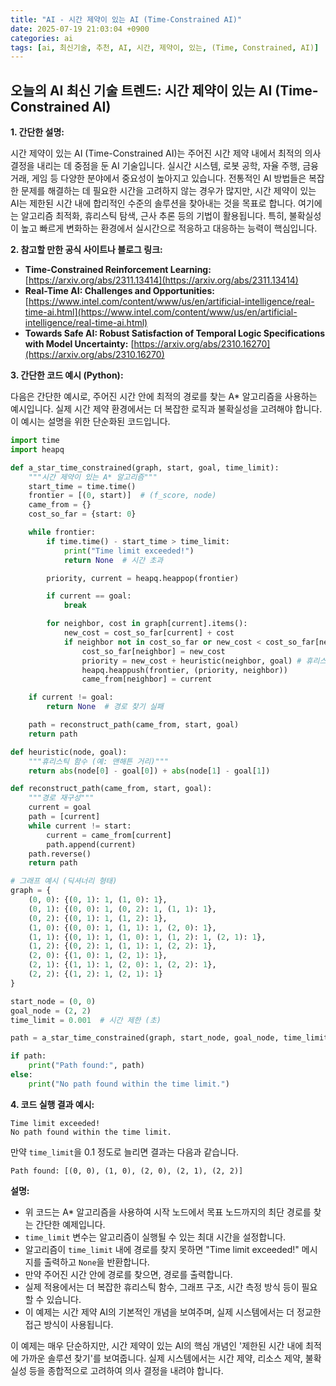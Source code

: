 ```yaml
---
title: "AI - 시간 제약이 있는 AI (Time-Constrained AI)"
date: 2025-07-19 21:03:04 +0900
categories: ai
tags: [ai, 최신기술, 추천, AI, 시간, 제약이, 있는, (Time, Constrained, AI)]
---
```


## 오늘의 AI 최신 기술 트렌드: **시간 제약이 있는 AI (Time-Constrained AI)**

**1. 간단한 설명:**

시간 제약이 있는 AI (Time-Constrained AI)는 주어진 시간 제약 내에서 최적의 의사 결정을 내리는 데 중점을 둔 AI 기술입니다.  실시간 시스템, 로봇 공학, 자율 주행, 금융 거래, 게임 등 다양한 분야에서 중요성이 높아지고 있습니다. 전통적인 AI 방법들은 복잡한 문제를 해결하는 데 필요한 시간을 고려하지 않는 경우가 많지만, 시간 제약이 있는 AI는 제한된 시간 내에 합리적인 수준의 솔루션을 찾아내는 것을 목표로 합니다. 여기에는 알고리즘 최적화, 휴리스틱 탐색, 근사 추론 등의 기법이 활용됩니다. 특히, 불확실성이 높고 빠르게 변화하는 환경에서 실시간으로 적응하고 대응하는 능력이 핵심입니다.

**2. 참고할 만한 공식 사이트나 블로그 링크:**

*   **Time-Constrained Reinforcement Learning:** [https://arxiv.org/abs/2311.13414](https://arxiv.org/abs/2311.13414)
*   **Real-Time AI: Challenges and Opportunities:** [https://www.intel.com/content/www/us/en/artificial-intelligence/real-time-ai.html](https://www.intel.com/content/www/us/en/artificial-intelligence/real-time-ai.html)
*   **Towards Safe AI: Robust Satisfaction of Temporal Logic Specifications with Model Uncertainty:** [https://arxiv.org/abs/2310.16270](https://arxiv.org/abs/2310.16270)

**3. 간단한 코드 예시 (Python):**

다음은 간단한 예시로, 주어진 시간 안에 최적의 경로를 찾는 A* 알고리즘을 사용하는 예시입니다. 실제 시간 제약 환경에서는 더 복잡한 로직과 불확실성을 고려해야 합니다. 이 예시는 설명을 위한 단순화된 코드입니다.

```python
import time
import heapq

def a_star_time_constrained(graph, start, goal, time_limit):
    """시간 제약이 있는 A* 알고리즘"""
    start_time = time.time()
    frontier = [(0, start)]  # (f_score, node)
    came_from = {}
    cost_so_far = {start: 0}

    while frontier:
        if time.time() - start_time > time_limit:
            print("Time limit exceeded!")
            return None  # 시간 초과

        priority, current = heapq.heappop(frontier)

        if current == goal:
            break

        for neighbor, cost in graph[current].items():
            new_cost = cost_so_far[current] + cost
            if neighbor not in cost_so_far or new_cost < cost_so_far[neighbor]:
                cost_so_far[neighbor] = new_cost
                priority = new_cost + heuristic(neighbor, goal) # 휴리스틱 함수 사용
                heapq.heappush(frontier, (priority, neighbor))
                came_from[neighbor] = current

    if current != goal:
        return None  # 경로 찾기 실패

    path = reconstruct_path(came_from, start, goal)
    return path

def heuristic(node, goal):
    """휴리스틱 함수 (예: 맨해튼 거리)"""
    return abs(node[0] - goal[0]) + abs(node[1] - goal[1])

def reconstruct_path(came_from, start, goal):
    """경로 재구성"""
    current = goal
    path = [current]
    while current != start:
        current = came_from[current]
        path.append(current)
    path.reverse()
    return path

# 그래프 예시 (딕셔너리 형태)
graph = {
    (0, 0): {(0, 1): 1, (1, 0): 1},
    (0, 1): {(0, 0): 1, (0, 2): 1, (1, 1): 1},
    (0, 2): {(0, 1): 1, (1, 2): 1},
    (1, 0): {(0, 0): 1, (1, 1): 1, (2, 0): 1},
    (1, 1): {(0, 1): 1, (1, 0): 1, (1, 2): 1, (2, 1): 1},
    (1, 2): {(0, 2): 1, (1, 1): 1, (2, 2): 1},
    (2, 0): {(1, 0): 1, (2, 1): 1},
    (2, 1): {(1, 1): 1, (2, 0): 1, (2, 2): 1},
    (2, 2): {(1, 2): 1, (2, 1): 1}
}

start_node = (0, 0)
goal_node = (2, 2)
time_limit = 0.001  # 시간 제한 (초)

path = a_star_time_constrained(graph, start_node, goal_node, time_limit)

if path:
    print("Path found:", path)
else:
    print("No path found within the time limit.")
```

**4. 코드 실행 결과 예시:**

```
Time limit exceeded!
No path found within the time limit.
```

만약 `time_limit`을 0.1 정도로 늘리면 결과는 다음과 같습니다.

```
Path found: [(0, 0), (1, 0), (2, 0), (2, 1), (2, 2)]
```

**설명:**

*   위 코드는 A\* 알고리즘을 사용하여 시작 노드에서 목표 노드까지의 최단 경로를 찾는 간단한 예제입니다.
*   `time_limit` 변수는 알고리즘이 실행될 수 있는 최대 시간을 설정합니다.
*   알고리즘이 `time_limit` 내에 경로를 찾지 못하면 "Time limit exceeded!" 메시지를 출력하고 `None`을 반환합니다.
*   만약 주어진 시간 안에 경로를 찾으면, 경로를 출력합니다.
*   실제 적용에서는 더 복잡한 휴리스틱 함수, 그래프 구조, 시간 측정 방식 등이 필요할 수 있습니다.
*   이 예제는 시간 제약 AI의 기본적인 개념을 보여주며, 실제 시스템에서는 더 정교한 접근 방식이 사용됩니다.

이 예제는 매우 단순하지만, 시간 제약이 있는 AI의 핵심 개념인 '제한된 시간 내에 최적에 가까운 솔루션 찾기'를 보여줍니다. 실제 시스템에서는 시간 제약, 리소스 제약, 불확실성 등을 종합적으로 고려하여 의사 결정을 내려야 합니다.

